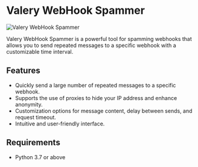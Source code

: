 # Valery WebHook Spammer

![Valery WebHook Spammer](https://i.pinimg.com/564x/a5/c1/1b/a5c11b552c3afd0d08273fd5f1677f59.jpg)

Valery WebHook Spammer is a powerful tool for spamming webhooks that allows you to send repeated messages to a specific webhook with a customizable time interval.

## Features

- Quickly send a large number of repeated messages to a specific webhook.
- Supports the use of proxies to hide your IP address and enhance anonymity.
- Customization options for message content, delay between sends, and request timeout.
- Intuitive and user-friendly interface.

## Requirements

- Python 3.7 or above




